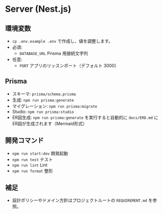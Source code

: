 # Server (Nest.js)

## 環境変数

- `cp .env.example .env` で作成し、値を調整します。
- 必須:
  - `DATABASE_URL` Prisma 用接続文字列
- 任意:
  - `PORT` アプリのリッスンポート（デフォルト 3000）

## Prisma

- スキーマ: `prisma/schema.prisma`
- 生成: `npm run prisma:generate`
- マイグレーション: `npm run prisma:migrate`
- Studio: `npm run prisma:studio`
- ER図生成: `npm run prisma:generate` を実行すると自動的に `docs/ERD.md` にER図が生成されます（Mermaid形式）

## 開発コマンド

- `npm run start:dev` 開発起動
- `npm run test` テスト
- `npm run lint` Lint
- `npm run format` 整形

## 補足

- 設計ポリシーやドメイン方針はプロジェクトルートの `REQUIREMENT.md` を参照。

